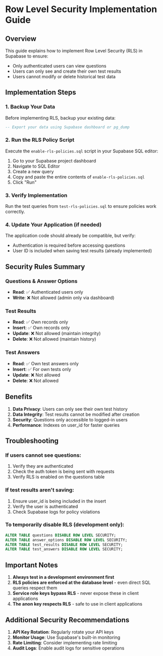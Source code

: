 # Row Level Security Implementation Guide

## Overview
This guide explains how to implement Row Level Security (RLS) in Supabase to ensure:
- Only authenticated users can view questions
- Users can only see and create their own test results
- Users cannot modify or delete historical test data

## Implementation Steps

### 1. Backup Your Data
Before implementing RLS, backup your existing data:
```sql
-- Export your data using Supabase dashboard or pg_dump
```

### 2. Run the RLS Policy Script
Execute the `enable-rls-policies.sql` script in your Supabase SQL editor:
1. Go to your Supabase project dashboard
2. Navigate to SQL Editor
3. Create a new query
4. Copy and paste the entire contents of `enable-rls-policies.sql`
5. Click "Run"

### 3. Verify Implementation
Run the test queries from `test-rls-policies.sql` to ensure policies work correctly.

### 4. Update Your Application (if needed)
The application code should already be compatible, but verify:
- Authentication is required before accessing questions
- User ID is included when saving test results (already implemented)

## Security Rules Summary

### Questions & Answer Options
- **Read**: ✅ Authenticated users only
- **Write**: ❌ Not allowed (admin only via dashboard)

### Test Results
- **Read**: ✅ Own records only
- **Insert**: ✅ Own records only  
- **Update**: ❌ Not allowed (maintain integrity)
- **Delete**: ❌ Not allowed (maintain history)

### Test Answers
- **Read**: ✅ Own test answers only
- **Insert**: ✅ For own tests only
- **Update**: ❌ Not allowed
- **Delete**: ❌ Not allowed

## Benefits

1. **Data Privacy**: Users can only see their own test history
2. **Data Integrity**: Test results cannot be modified after creation
3. **Security**: Questions only accessible to logged-in users
4. **Performance**: Indexes on user_id for faster queries

## Troubleshooting

### If users cannot see questions:
1. Verify they are authenticated
2. Check the auth token is being sent with requests
3. Verify RLS is enabled on the questions table

### If test results aren't saving:
1. Ensure user_id is being included in the insert
2. Verify the user is authenticated
3. Check Supabase logs for policy violations

### To temporarily disable RLS (development only):
```sql
ALTER TABLE questions DISABLE ROW LEVEL SECURITY;
ALTER TABLE answer_options DISABLE ROW LEVEL SECURITY;
ALTER TABLE test_results DISABLE ROW LEVEL SECURITY;
ALTER TABLE test_answers DISABLE ROW LEVEL SECURITY;
```

## Important Notes

1. **Always test in a development environment first**
2. **RLS policies are enforced at the database level** - even direct SQL queries respect them
3. **Service role keys bypass RLS** - never expose these in client applications
4. **The anon key respects RLS** - safe to use in client applications

## Additional Security Recommendations

1. **API Key Rotation**: Regularly rotate your API keys
2. **Monitor Usage**: Use Supabase's built-in monitoring
3. **Rate Limiting**: Consider implementing rate limiting
4. **Audit Logs**: Enable audit logs for sensitive operations